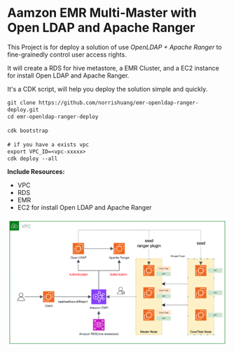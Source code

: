 # Aamzon EMR Multi-Master with Open LDAP and Apache Ranger

This Project is for deploy a solution of use *OpenLDAP + Apache Ranger* to fine-grainedly control user access rights.

It will create a RDS for hive metastore, a EMR Cluster, and a EC2 instance for install Open LDAP and Apache Ranger.

It's a CDK script, will help you deploy the solution simple and quickly.

```shell
git clone https://github.com/norrishuang/emr-openldap-ranger-deploy.git
cd emr-openldap-ranger-deploy

cdk bootstrap

# if you have a exists vpc
export VPC_ID=<vpc-xxxxx>
cdk deploy --all
```


**Include Resources:**
* VPC
* RDS
* EMR
* EC2 for install Open LDAP and Apache Ranger

![image](./images/architecture.png)
